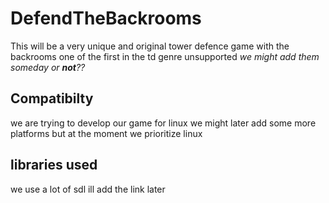 # DefendTheBackrooms
This will be a very unique and original tower defence game with the backrooms one of the first in the td genre unsupported
*we might add them someday or **not**??*
## Compatibilty
we are trying to develop our game for linux we might later add some more platforms but at the moment we prioritize linux

## libraries used 
we use a lot of sdl ill add the link later 

